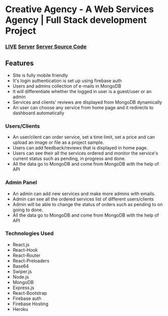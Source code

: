 # Creative Agency - A Web Services Agency | Full Stack development Project

### [LIVE](https://creative-agency2020.web.app/) [Server](https://creative-agency2020.herokuapp.com) [Server Source Code](https://github.com/bdmostafa/creative-agency-server)

## Features
- Site is fully mobile friendly
- It's login authentication is set up using firebase auth
- Users and admins collection of e-mails in MongoDB
- It will differentiate whether the logged in user is a guest/user or an admin
- Services and clients' reviews are displayed from MongoDB dynamically
- An user can choose any service from home page and it redirects to dashboard automatically

### Users/Clients 
- An user/client can order service, set a time limit, set a price and can upload an image or file as a project sample.
- Users can add feedback/reviews that is displayed in home page.
- Users can see their all the services ordered and monitor the service's current status such as pending, in progress and done.
- All the data go to MongoDB and come from MongoDB with the help of API

### Admin Panel
- An admin can add new services and make more admins with emails.
- Admin can see all the ordered services list of different users/clients
- Admin will be able to change the status of orders such as pending to on going to done.
- All the data go to MongoDB and come from MongoDB with the help of API


### Technologies Used 
- React.js
- React-Hook
- React-Router
- React-Preloaders
- Base64
- Swiper.js
- Node.js
- MongoDB
- Express.js
- React-Bootstrap
- Firebase auth
- Firebase Hosting
- Heroku
